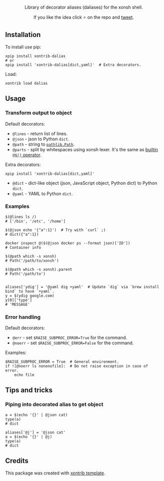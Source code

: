 <p align="center">
Library of decorator aliases (daliases) for the xonsh shell.
</p>

<p align="center">
If you like the idea click ⭐ on the repo and <a href="https://twitter.com/intent/tweet?text=Nice%20xontrib%20for%20the%20xonsh%20shell!&url=https://github.com/anki-code/xontrib-dalias" target="_blank">tweet</a>.
</p>


## Installation

To install use pip:

```xsh
xpip install xontrib-dalias
# or
xpip install 'xontrib-dalias[dict,yaml]'  # Extra decorators.
```
Load:
```xsh
xontrib load dalias
```

## Usage

### Transform output to object

Default decorators:

* `@lines` - return list of lines.
* `@json` - json to Python `dict`.
* `@path` - string to [`pathlib.Path`](https://docs.python.org/3/library/pathlib.html).
* `@parts` - split by whitespaces using xonsh lexer. It's the same as [builtin `@$()` operator](https://xon.sh/tutorial.html#command-substitution-with).

Extra decorators:
```xsh
xpip install 'xontrib-dalias[dict,yaml]'
```

* `@dict` - dict-like object (json, JavaScript object, Python dict) to Python `dict`. 
* `@yaml` - YAML to Python `dict`.

### Examples
```xsh
$(@lines ls /)
# ['/bin', '/etc', '/home']

$(@json echo '{"a":1}')  # Try with `curl` ;)
# dict({"a":1})

docker inspect @($(@json docker ps --format json)['ID'])
# Container info

$(@path which -s xonsh)
# Path('/path/to/xonsh')

$(@path which -s xonsh).parent
# Path('/path/to')


aliases['ydig'] = '@yaml dig +yaml'  # Update `dig` via `brew install bind` to have `+yaml`.
y = $(ydig google.com)
y[0]['type']
# 'MESSAGE'
```

### Error handling

Default decorators:
* `@err` - set `$RAISE_SUBPROC_ERROR=True` for the command.
* `@noerr` - set `$RAISE_SUBPROC_ERROR=False` for the command.

Examples:
```xsh
$RAISE_SUBPROC_ERROR = True  # General environment.
if ![@noerr ls nononofile]:  # Do not raise exception in case of error.
    echo file 
```

## Tips and tricks

### Piping into decorated alias to get object

```xsh
a = $(echo '{}' | @json cat)
type(a)
# dict
```

```xsh
aliases['@j'] = '@json cat'
a = $(echo '{}' | @j)
type(a)
# dict
```

## Credits

This package was created with [xontrib template](https://github.com/xonsh/xontrib-template).
